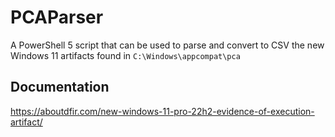 # PCAParser

 A PowerShell 5 script that can be used to parse and convert to CSV the new Windows 11 artifacts found in `C:\Windows\appcompat\pca`
 
 ## Documentation
 
https://aboutdfir.com/new-windows-11-pro-22h2-evidence-of-execution-artifact/
